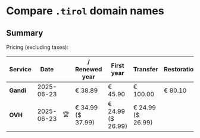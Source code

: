 # Compare `.tirol` domain names

## Summary

Pricing (excluding taxes):

| Service | Date |  | / Renewed year | First year | Transfer | Restoration |
|--|--|--|--|--|--|--|
| **Gandi** | 2025-06-23 |  | € 38.89 | € 45.90 | € 100.00 | € 80.10 |
| **OVH** | 2025-06-23 | 🏆 | € 34.99<br>($ 37.99) | € 24.99<br>($ 26.99) | € 24.99<br>($ 26.99) |  |
